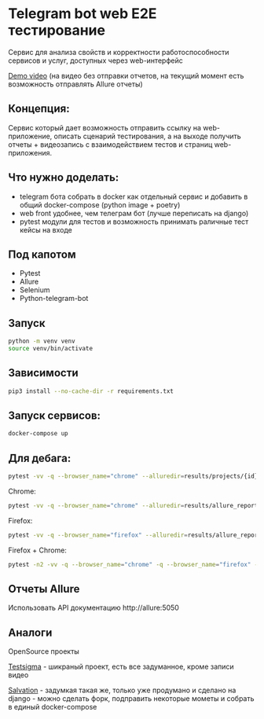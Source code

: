 # Telegram bot web E2E тестирование
Cервис для анализа свойств и корректности работоспособности сервисов и услуг, доступных через web-интерфейс

[Demo video](https://github.com/akmalovaa/web_e2e_test_telegrambot/blob/main/demo.mp4) (на видео без отправки отчетов, на текущий момент есть возможность отправлять Allure отчеты)

## Концепция:
Cервис который дает возможность отправить ссылку на web-приложение, описать сценарий тестирования, а на выходе получить отчеты + видеозапись с взаимодействием тестов и страниц web-приложения.


## Что нужно доделать:
- telegram бота собрать в docker как отдельный сервис и добавить в общий docker-compose (python image + poetry)
- web front удобнее, чем телеграм бот (лучше переписать на django)
- pytest модули для тестов и возможность принимать раличные тест кейсы на входе

## Под капотом
- Pytest
- Allure
- Selenium
- Python-telegram-bot


## Запуск


```bash
python -m venv venv
source venv/bin/activate
```

## Зависимости

```bash
pip3 install --no-cache-dir -r requirements.txt
```

## Запуск сервисов:
```bash
docker-compose up
```

## Для дебага:
```bash
pytest -vv -q --browser_name="chrome" --alluredir=results/projects/{id}/reports
```

Chrome:
```bash
pytest -vv -q --browser_name="chrome" --alluredir=results/allure_reports
```

Firefox:
```bash
pytest -vv -q --browser_name="firefox" --alluredir=results/allure_report
```

Firefox + Chrome:
```bash
pytest -n2 -vv -q --browser_name="chrome" -q --browser_name="firefox" --alluredir=results/allure_report
```


## Отчеты Allure

Использовать API документацию http://allure:5050

## Аналоги

OpenSource проекты

[Testsigma](https://github.com/testsigmahq/testsigma) - шикраный проект, есть все задуманное, кроме записи видео

[Salvation](https://github.com/hanwenlu2016/Salvation) - задумкая такая же, только уже продумано и сделано на django - можно сделать форк, подправить некоторые мометы и собрать в единый docker-compose

